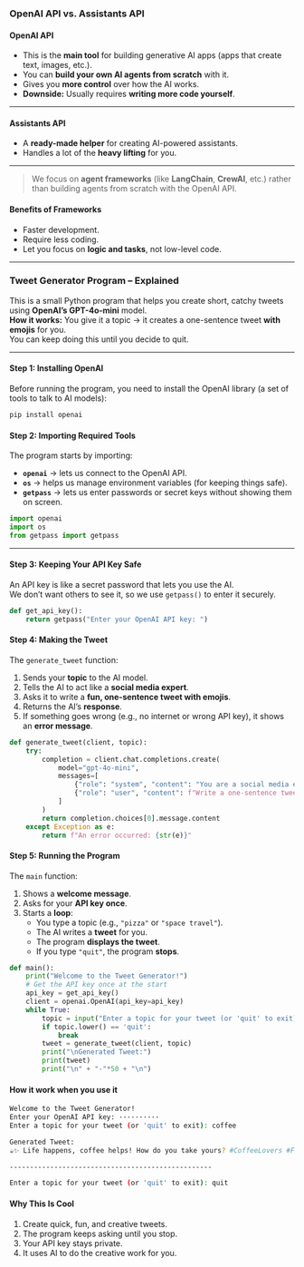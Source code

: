 ### OpenAI API vs. Assistants API

#### OpenAI API
- This is the **main tool** for building generative AI apps (apps that create text, images, etc.).
- You can **build your own AI agents from scratch** with it.
- Gives you **more control** over how the AI works.
- **Downside:** Usually requires **writing more code yourself**.

---

#### Assistants API
- A **ready-made helper** for creating AI-powered assistants.
- Handles a lot of the **heavy lifting** for you.

---

>  We focus on **agent frameworks** (like **LangChain**, **CrewAI**, etc.) rather than building agents from scratch with the OpenAI API.

#### Benefits of Frameworks
- Faster development.
- Require less coding.
- Let you focus on **logic and tasks**, not low-level code.

---

### Tweet Generator Program – Explained

This is a small Python program that helps you create short, catchy tweets using **OpenAI’s GPT-4o-mini** model.  
**How it works:** You give it a topic → it creates a one-sentence tweet **with emojis** for you.  
You can keep doing this until you decide to quit.

---

#### Step 1: Installing OpenAI
Before running the program, you need to install the OpenAI library (a set of tools to talk to AI models):

```bash
pip install openai
```

#### Step 2: Importing Required Tools
The program starts by importing:

- **`openai`** → lets us connect to the OpenAI API.
- **`os`** → helps us manage environment variables (for keeping things safe).
- **`getpass`** → lets us enter passwords or secret keys without showing them on screen.

```python
import openai
import os
from getpass import getpass
```
---

#### Step 3: Keeping Your API Key Safe
An API key is like a secret password that lets you use the AI.  
We don’t want others to see it, so we use `getpass()` to enter it securely.

```python
def get_api_key():
    return getpass("Enter your OpenAI API key: ")
```

#### Step 4: Making the Tweet

The `generate_tweet` function:

1. Sends your **topic** to the AI model.  
2. Tells the AI to act like a **social media expert**.  
3. Asks it to write a **fun, one-sentence tweet with emojis**.  
4. Returns the AI’s **response**.  
5. If something goes wrong (e.g., no internet or wrong API key), it shows an **error message**.

```python
def generate_tweet(client, topic):
    try:
        completion = client.chat.completions.create(
            model="gpt-4o-mini",
            messages=[
                {"role": "system", "content": "You are a social media expert skilled at creating engaging tweets."},
                {"role": "user", "content": f"Write a one-sentence tweet about {topic}. Include relevant emojis."}
            ]
        )
        return completion.choices[0].message.content
    except Exception as e:
        return f"An error occurred: {str(e)}"
```

#### Step 5: Running the Program

The `main` function:

1. Shows a **welcome message**.  
2. Asks for your **API key once**.  
3. Starts a **loop**:
   - You type a topic (e.g., `"pizza"` or `"space travel"`).  
   - The AI writes a **tweet** for you.  
   - The program **displays the tweet**.  
   - If you type `"quit"`, the program **stops**.

```python
def main():
    print("Welcome to the Tweet Generator!")
    # Get the API key once at the start
    api_key = get_api_key()
    client = openai.OpenAI(api_key=api_key)
    while True:
        topic = input("Enter a topic for your tweet (or 'quit' to exit): ")
        if topic.lower() == 'quit':
            break
        tweet = generate_tweet(client, topic)
        print("\nGenerated Tweet:")
        print(tweet)
        print("\n" + "-"*50 + "\n")
```

#### How it work when you use it

```bash
Welcome to the Tweet Generator!
Enter your OpenAI API key: ··········
Enter a topic for your tweet (or 'quit' to exit): coffee

Generated Tweet:
☕️✨ Life happens, coffee helps! How do you take yours? #CoffeeLovers #FuelYourDay

--------------------------------------------------

Enter a topic for your tweet (or 'quit' to exit): quit
```

#### Why This Is Cool
1. Create quick, fun, and creative tweets.
2. The program keeps asking until you stop.
3. Your API key stays private.
4. It uses AI to do the creative work for you.
